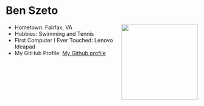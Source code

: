 # Ben Szeto

<img src="https://upload.wikimedia.org/wikipedia/commons/thumb/3/34/Hydrochoeris_hydrochaeris_in_Brazil_in_Petr%C3%B3polis%2C_Rio_de_Janeiro%2C_Brazil_09.jpg/640px-Hydrochoeris_hydrochaeris_in_Brazil_in_Petr%C3%B3polis%2C_Rio_de_Janeiro%2C_Brazil_09.jpg" align="right" style="float:right; width:200px;" />

- Hometown: Fairfax, VA
- Hobbies: Swimming and Tennis
- First Computer I Ever Touched: Lenovo Ideapad
- My GitHub Profile: [My Github profile](https://github.com/SzetoBen)